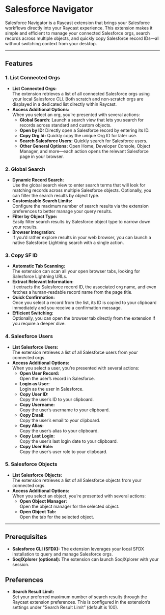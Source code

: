 # Salesforce Navigator

Salesforce Navigator is a Raycast extension that brings your Salesforce workflows directly into your Raycast experience. This extension makes it simple and efficient to manage your connected Salesforce orgs, search records across multiple objects, and quickly copy Salesforce record IDs—all without switching context from your desktop.

---

## Features

### 1. List Connected Orgs

- **List Connected Orgs:**  
  The extension retrieves a list of all connected Salesforce orgs using your local Salesforce CLI. Both scratch and non‑scratch orgs are displayed in a dedicated list directly within Raycast.
- **Access Additional Options:**  
  When you select an org, you’re presented with several actions:
  - **Global Search:** Launch a search view that lets you search for records across standard and custom objects.
  - **Open by ID:** Directly open a Salesforce record by entering its ID.
  - **Copy Org Id:** Quickly copy the unique Org ID for later use.
  - **Search Salesforce Users:** Quickly search for Salesforce users.
  - **Other General Options:** Open Home, Developer Console, Object Manager, and more—each action opens the relevant Salesforce page in your browser.

### 2. Global Search

- **Dynamic Record Search:**  
  Use the global search view to enter search terms that will look for matching records across multiple Salesforce objects. Optionally, you can filter the search results by object type.
- **Customizable Search Limits:**  
  Configure the maximum number of search results via the extension preferences to better manage your query results.
- **Filter by Object Type:**  
  Easily filter search results by Salesforce object type to narrow down your results.
- **Browser Integration:**  
  If you’d rather explore results in your web browser, you can launch a native Salesforce Lightning search with a single action.

### 3. Copy SF ID

- **Automatic Tab Scanning:**  
  The extension can scan all your open browser tabs, looking for Salesforce Lightning URLs.
- **Extract Relevant Information:**  
  It extracts the Salesforce record ID, the associated org name, and even fetches a human-readable record name from the page title.
- **Quick Confirmation:**  
  Once you select a record from the list, its ID is copied to your clipboard immediately and you receive a confirmation message.
- **Efficient Switching:**  
  Optionally, you can open the browser tab directly from the extension if you require a deeper dive.

### 4. Salesforce Users

- **List Salesforce Users:**  
  The extension retrieves a list of all Salesforce users from your connected orgs.
- **Access Additional Options:**  
  When you select a user, you’re presented with several actions:
  - **Open User Record:**  
    Open the user’s record in Salesforce.
  - **Login as User:**  
    Login as the user in Salesforce.
  - **Copy User ID:**  
    Copy the user’s ID to your clipboard.
  - **Copy Username:**  
    Copy the user’s username to your clipboard.
  - **Copy Email:**  
    Copy the user’s email to your clipboard.
  - **Copy Alias:**  
    Copy the user’s alias to your clipboard.  
  - **Copy Last Login:**  
    Copy the user’s last login date to your clipboard.
  - **Copy User Role:**  
    Copy the user’s user role to your clipboard.

### 5. Salesforce Objects

- **List Salesforce Objects:**  
  The extension retrieves a list of all Salesforce objects from your connected orgs.
- **Access Additional Options:**  
  When you select an object, you’re presented with several actions:
  - **Open Object Manager:**  
    Open the object manager for the selected object.
  - **Open Object Tab:**  
    Open the tab for the selected object.
  
---

## Prerequisites

- **Salesforce CLI (SFDX):** The extension leverages your local SFDX installation to query and manage Salesforce orgs.
- **SoqlXplorer (optional):** The extension can launch SoqlXplorer with your session.

## Preferences

- **Search Result Limit:**  
  Set your preferred maximum number of search results through the Raycast extension preferences. This is configured in the extension’s settings under "Search Result Limit" (default is 100).